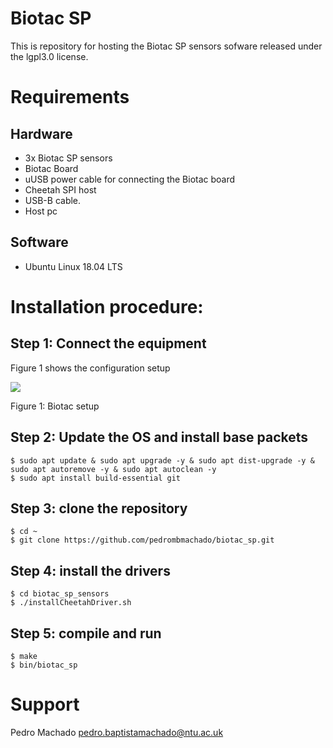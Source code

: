# Biotac SP

This is repository for hosting the Biotac SP sensors sofware released under the lgpl3.0 license.

# Requirements

## Hardware
* 3x Biotac SP sensors
* Biotac Board
* uUSB power cable for connecting the Biotac board
* Cheetah SPI host
* USB-B cable.
* Host pc

## Software
* Ubuntu Linux 18.04 LTS

# Installation procedure:
## Step 1: Connect the equipment 
Figure 1 shows the configuration setup

![](https://github.com/pedrombmachado/biotac_sp/blob/master/doc/Biotac.png)

Figure 1: Biotac setup
  
## Step 2: Update the OS and install base packets

```
$ sudo apt update & sudo apt upgrade -y & sudo apt dist-upgrade -y & sudo apt autoremove -y & sudo apt autoclean -y
$ sudo apt install build-essential git
```

## Step 3: clone the repository
```
$ cd ~
$ git clone https://github.com/pedrombmachado/biotac_sp.git
```

## Step 4: install the drivers
```
$ cd biotac_sp_sensors
$ ./installCheetahDriver.sh
```

## Step 5: compile and run
```
$ make
$ bin/biotac_sp
```

# Support
Pedro Machado <pedro.baptistamachado@ntu.ac.uk>
